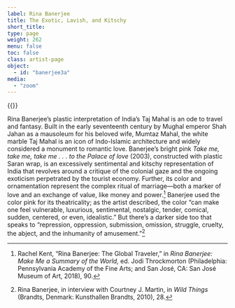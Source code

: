 ```yaml
---
label: Rina Banerjee
title: The Exotic, Lavish, and Kitschy
short_title:
type: page
weight: 262
menu: false
toc: false
class: artist-page
object:
  - id: "banerjee3a"
media:
  - "zoom"
---
```

{{<q-figure id="banerjee3a">}}

Rina Banerjee’s plastic interpretation of India’s Taj Mahal is an ode to travel and fantasy. Built in the early seventeenth century by Mughal emperor Shah Jahan as a mausoleum for his beloved wife, Mumtaz Mahal, the white marble Taj Mahal is an icon of Indo-Islamic architecture and widely considered a monument to romantic love. Banerjee’s bright pink *Take me, take me, take me . . . to the Palace of love* (2003), constructed with plastic Saran wrap, is an excessively sentimental and kitschy representation of India that revolves around a critique of the colonial gaze and the ongoing exoticism perpetrated by the tourist economy. Further, its color and ornamentation represent the complex ritual of marriage—both a marker of love and an exchange of value, like money and power.[^1] Banerjee used the color pink for its theatricality; as the artist described, the color “can make one feel vulnerable, luxurious, sentimental, nostalgic, tender, comical, sudden, centered, or even, idealistic.” But there’s a darker side too that speaks to “repression, oppression, submission, omission, struggle, cruelty, the abject, and the inhumanity of amusement.”[^2]

[^1]: Rachel Kent, “Rina Banerjee: The Global Traveler,” in *Rina Banerjee: Make Me a Summary of the World,* ed. Jodi Throckmorton (Philadelphia: Pennsylvania Academy of the Fine Arts; and San José, CA: San José Museum of Art, 2018), 90.

[^2]: Rina Banerjee, in interview with Courtney J. Martin, in *Wild Things* (Brandts, Denmark: Kunsthallen Brandts, 2010), 28.
